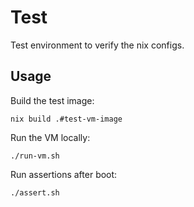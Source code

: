 # Test

Test environment to verify the nix configs.

## Usage

Build the test image:
```shell
nix build .#test-vm-image
```

Run the VM locally:
```shell
./run-vm.sh
```

Run assertions after boot:
```shell
./assert.sh
```
